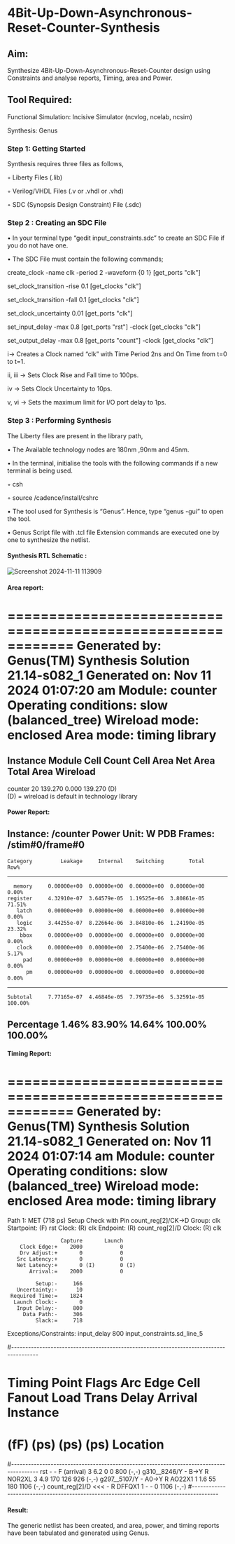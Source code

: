 # 4Bit-Up-Down-Asynchronous-Reset-Counter-Synthesis

## Aim:

Synthesize 4Bit-Up-Down-Asynchronous-Reset-Counter design using Constraints and analyse reports, Timing, area and Power.

## Tool Required:

Functional Simulation: Incisive Simulator (ncvlog, ncelab, ncsim)

Synthesis: Genus

### Step 1: Getting Started

Synthesis requires three files as follows,

◦ Liberty Files (.lib)

◦ Verilog/VHDL Files (.v or .vhdl or .vhd)

◦ SDC (Synopsis Design Constraint) File (.sdc)

 ### Step 2 : Creating an SDC File

•	In your terminal type “gedit input_constraints.sdc” to create an SDC File if you do not have one.

•	The SDC File must contain the following commands;

create_clock -name clk -period 2 -waveform {0 1} [get_ports "clk"]

set_clock_transition -rise 0.1 [get_clocks "clk"]

set_clock_transition -fall 0.1 [get_clocks "clk"]

set_clock_uncertainty 0.01 [get_ports "clk"]

set_input_delay -max 0.8 [get_ports "rst"] -clock [get_clocks "clk"]

set_output_delay -max 0.8 [get_ports "count"] -clock [get_clocks "clk"]

i→ Creates a Clock named “clk” with Time Period 2ns and On Time from t=0 to t=1.

ii, iii → Sets Clock Rise and Fall time to 100ps.

iv → Sets Clock Uncertainty to 10ps.

v, vi → Sets the maximum limit for I/O port delay to 1ps.

### Step 3 : Performing Synthesis

The Liberty files are present in the library path,

• The Available technology nodes are 180nm ,90nm and 45nm.

• In the terminal, initialise the tools with the following commands if a new terminal is being
used.

◦ csh

◦ source /cadence/install/cshrc

• The tool used for Synthesis is “Genus”. Hence, type “genus -gui” to open the tool.

• Genus Script file with .tcl file Extension commands are executed one by one to synthesize the netlist.

#### Synthesis RTL Schematic :

![Screenshot 2024-11-11 113909](https://github.com/user-attachments/assets/52aebc42-f5ca-4529-997f-a23b08d645d9)

#### Area report:

============================================================
  Generated by:           Genus(TM) Synthesis Solution 21.14-s082_1
  Generated on:           Nov 11 2024  01:07:20 am
  Module:                 counter
  Operating conditions:   slow (balanced_tree)
  Wireload mode:          enclosed
  Area mode:              timing library
============================================================

Instance Module  Cell Count  Cell Area  Net Area   Total Area   Wireload  
--------------------------------------------------------------------------
counter                  20    139.270     0.000      139.270 <none> (D)  
  (D) = wireload is default in technology library

#### Power Report:

Instance: /counter
Power Unit: W
PDB Frames: /stim#0/frame#0
  -------------------------------------------------------------------------
    Category         Leakage     Internal    Switching        Total    Row%
  -------------------------------------------------------------------------
      memory     0.00000e+00  0.00000e+00  0.00000e+00  0.00000e+00   0.00%
    register     4.32910e-07  3.64579e-05  1.19525e-06  3.80861e-05  71.51%
       latch     0.00000e+00  0.00000e+00  0.00000e+00  0.00000e+00   0.00%
       logic     3.44255e-07  8.22664e-06  3.84810e-06  1.24190e-05  23.32%
        bbox     0.00000e+00  0.00000e+00  0.00000e+00  0.00000e+00   0.00%
       clock     0.00000e+00  0.00000e+00  2.75400e-06  2.75400e-06   5.17%
         pad     0.00000e+00  0.00000e+00  0.00000e+00  0.00000e+00   0.00%
          pm     0.00000e+00  0.00000e+00  0.00000e+00  0.00000e+00   0.00%
  -------------------------------------------------------------------------
    Subtotal     7.77165e-07  4.46846e-05  7.79735e-06  5.32591e-05 100.00%
  Percentage           1.46%       83.90%       14.64%      100.00% 100.00%
  -------------------------------------------------------------------------

#### Timing Report: 

============================================================
  Generated by:           Genus(TM) Synthesis Solution 21.14-s082_1
  Generated on:           Nov 11 2024  01:07:14 am
  Module:                 counter
  Operating conditions:   slow (balanced_tree)
  Wireload mode:          enclosed
  Area mode:              timing library
============================================================


Path 1: MET (718 ps) Setup Check with Pin count_reg[2]/CK->D
          Group: clk
     Startpoint: (F) rst
          Clock: (R) clk
       Endpoint: (R) count_reg[2]/D
          Clock: (R) clk

                     Capture       Launch     
        Clock Edge:+    2000            0     
        Drv Adjust:+       0            0     
       Src Latency:+       0            0     
       Net Latency:+       0 (I)        0 (I) 
           Arrival:=    2000            0     
                                              
             Setup:-     166                  
       Uncertainty:-      10                  
     Required Time:=    1824                  
      Launch Clock:-       0                  
       Input Delay:-     800                  
         Data Path:-     306                  
             Slack:=     718                  

Exceptions/Constraints:
  input_delay             800             input_constraints.sd_line_5 

#---------------------------------------------------------------------------------------
# Timing Point   Flags   Arc   Edge   Cell     Fanout Load Trans Delay Arrival Instance 
#                                                     (fF)  (ps)  (ps)   (ps)  Location 
#---------------------------------------------------------------------------------------
  rst            -       -     F     (arrival)      3  6.2     0     0     800    (-,-) 
  g310__8246/Y   -       B->Y  R     NOR2XL         3  4.9   170   126     926    (-,-) 
  g297__5107/Y   -       A0->Y R     AO22X1         1  1.6    55   180    1106    (-,-) 
  count_reg[2]/D <<<     -     R     DFFQX1         1    -     -     0    1106    (-,-) 
#---------------------------------------------------------------------------------------

#### Result: 

The generic netlist has been created, and area, power, and timing reports have been tabulated and generated using Genus.





